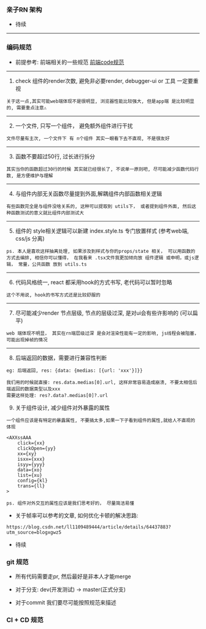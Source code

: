 ### 亲子RN 架构

- 待续

---

### 编码规范

- 前提参考: 前端相关的一些规范 [前端code规范](https://github.com/onionRunning/daily_record/blob/master/font/%E5%89%8D%E7%AB%AFcode%E8%A7%84%E8%8C%83.md)

---

1. check 组件的render次数, 避免非必要render, debugger-ui or 工具 一定要重视

```
关于这一点,其实可能web端体现不是很明显, 浏览器性能比较强大, 但是app端 是比较明显的, 需要重点注意⚠️
```

---

2. 一个文件, 只写一个组件， 避免额外组件进行干扰

```
文件尽量有主次, 一个文件下 有 n个组件 其实一眼看下去不直观, 不是很友好
```
---

3. 函数不要超过50行, 过长进行拆分

```
其实当你的函数超过30行的时候 其实就已经很长了, 不说单一原则吧, 尽可能减少函数代码行数, 是方便维护与理解
```

---

4. 与组件内部无关函数尽量提到外面,解耦组件内部函数相关逻辑

```
有些函数完全是与组件没啥关系的, 这种可以提取到 utils下， 或者提到组件外面, 然后这种函数测试的意义就比组件内部测试大
```

---


5. 组件的 style相关逻辑可以新建 index.style.ts 专门放置样式 (参考web端, css/js 分离)

```
ps. 本人是喜欢这样抽离处理, 如果涉及到样式与你的props/state 相关， 可以用函数的方式去编排, 相信你可以懂得， 在我看来 .tsx文件我更加倾向放 组件逻辑 或申明，或js逻辑， 常量，公共函数 放到 utils.ts 
```

---

6. 代码风格统一, react 都采用hook的方式书写, 老代码可以暂时忽略

```
这个不用说, hook的书写方式还是比较舒服的
```
---

7. 尽可能减少render 节点层级, 节点的层级过深, 是对ui会有些许影响的 (可以扁平)

```
web 端体现不明显， 其实在rn端层级过深 是会对渲染性能有一定的影响, js线程会被阻塞， 可能出现掉帧的情况
```
---

8. 后端返回的数据，需要进行兼容性判断

```
eg: 后端返回, res: {data: {medias: [{url: 'xxx'}]}}

我们用的时候就直接: res.data.medias[0].url, 这样非常容易造成崩溃, 不要太相信后端返回的数据类型以及xxx
需要这样处理: res?.data?.medias[0]?.url

```

9. 关于组件设计, 减少组件对外暴露的属性

```
一个组件应该是有特定的暴露属性, 不要搞太多,如果一下子看到组件的属性,就给人不直观的体现

<AXXssAAA
    click={xx}
    clickOpen={yy}
    xx={xy}
    isxx={xxx}
    isyy={yyy}
    data={xo}
    list={xu}
    config={kl}
    trans={ll}
>

ps. 组件对外交互的属性应该是我们思考好的， 尽量简洁易懂

```

- 关于帧率可以参考的文章, 如何优化卡顿的解决思路:

```
https://blog.csdn.net/ll1109489444/article/details/64437883?utm_source=blogxgwz5
```


- 待续

### git 规范

- 所有代码需要走pr, 然后最好是非本人才能merge

- 对于分支: dev(开发测试) -> master(正式分支)

- 对于commit 我们要尽可能按照规范来描述

### CI + CD 规范
